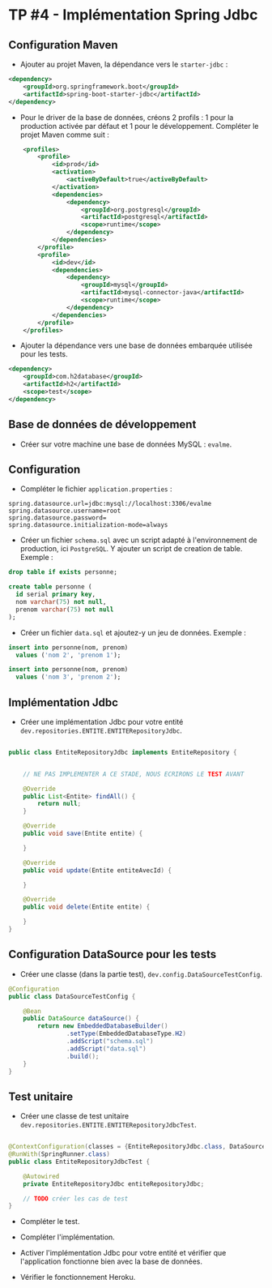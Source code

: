 # TP #4 - Implémentation Spring Jdbc


## Configuration Maven

* Ajouter au projet Maven, la dépendance vers le `starter-jdbc` :

```xml
<dependency>
    <groupId>org.springframework.boot</groupId>
    <artifactId>spring-boot-starter-jdbc</artifactId>
</dependency>
```

* Pour le driver de la base de données, créons 2 profils : 1 pour la production activée par défaut et 1 pour le développement.
Compléter le projet Maven comme suit :

```xml
    <profiles>
        <profile>
            <id>prod</id>
            <activation>
                <activeByDefault>true</activeByDefault>
            </activation>
            <dependencies>
                <dependency>
                    <groupId>org.postgresql</groupId>
                    <artifactId>postgresql</artifactId>
                    <scope>runtime</scope>
                </dependency>
            </dependencies>
        </profile>
        <profile>
            <id>dev</id>
            <dependencies>
                <dependency>
                    <groupId>mysql</groupId>
                    <artifactId>mysql-connector-java</artifactId>
                    <scope>runtime</scope>
                </dependency>
            </dependencies>
        </profile>
    </profiles>


```

* Ajouter la dépendance vers une base de données embarquée utilisée pour les tests.

```xml
<dependency>
    <groupId>com.h2database</groupId>
    <artifactId>h2</artifactId>
    <scope>test</scope>
</dependency>
```

## Base de données de développement

* Créer sur votre machine une base de données MySQL : `evalme`.


## Configuration

* Compléter le fichier `application.properties` :

```properties
spring.datasource.url=jdbc:mysql://localhost:3306/evalme
spring.datasource.username=root
spring.datasource.password=
spring.datasource.initialization-mode=always
```

* Créer un fichier `schema.sql` avec un script adapté à l'environnement de production, ici `PostgreSQL`.
Y ajouter un script de creation de table. Exemple :

```sql
drop table if exists personne;

create table personne (
  id serial primary key,
  nom varchar(75) not null,
  prenom varchar(75) not null
);
```

* Créer un fichier `data.sql` et ajoutez-y un jeu de données. Exemple :

```sql
insert into personne(nom, prenom)
  values ('nom 2', 'prenom 1');

insert into personne(nom, prenom)
  values ('nom 3', 'prenom 2');
```

## Implémentation Jdbc

* Créer une implémentation Jdbc pour votre entité `dev.repositories.ENTITE.ENTITERepositoryJdbc`.

```java

public class EntiteRepositoryJdbc implements EntiteRepository {


    // NE PAS IMPLEMENTER A CE STADE, NOUS ECRIRONS LE TEST AVANT

    @Override
    public List<Entite> findAll() {
        return null;
    }

    @Override
    public void save(Entite entite) {

    }

    @Override
    public void update(Entite entiteAvecId) {

    }

    @Override
    public void delete(Entite entite) {

    }
}
```

## Configuration DataSource pour les tests

* Créer une classe (dans la partie test), `dev.config.DataSourceTestConfig`.

```java
@Configuration
public class DataSourceTestConfig {

    @Bean
    public DataSource dataSource() {
        return new EmbeddedDatabaseBuilder()
                .setType(EmbeddedDatabaseType.H2)
                .addScript("schema.sql")
                .addScript("data.sql")
                .build();
    }
}
```

## Test unitaire

* Créer une classe de test unitaire `dev.repositories.ENTITE.ENTITERepositoryJdbcTest`.

```java

@ContextConfiguration(classes = {EntiteRepositoryJdbc.class, DataSourceTestConfig.class})
@RunWith(SpringRunner.class)
public class EntiteRepositoryJdbcTest {

    @Autowired
    private EntiteRepositoryJdbc entiteRepositoryJdbc;

    // TODO créer les cas de test 
}

```

* Compléter le test.

* Compléter l'implémentation.

* Activer l'implémentation Jdbc pour votre entité et vérifier que l'application fonctionne bien avec la base de données.

* Vérifier le fonctionnement Heroku.